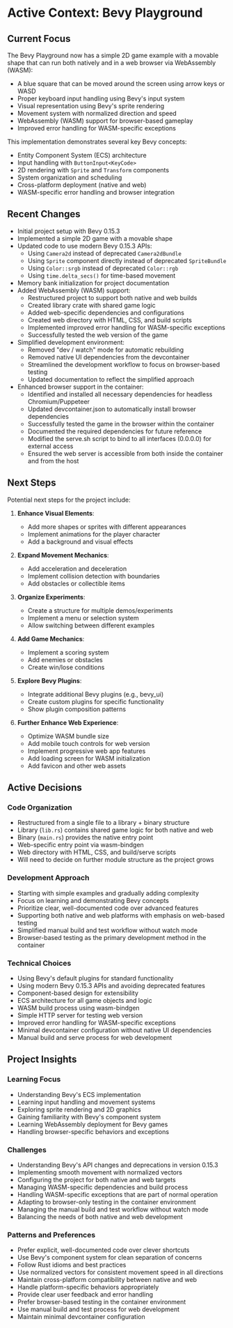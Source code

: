 # Active Context: Bevy Playground

## Current Focus
The Bevy Playground now has a simple 2D game example with a movable shape that can run both natively and in a web browser via WebAssembly (WASM):

- A blue square that can be moved around the screen using arrow keys or WASD
- Proper keyboard input handling using Bevy's input system
- Visual representation using Bevy's sprite rendering
- Movement system with normalized direction and speed
- WebAssembly (WASM) support for browser-based gameplay
- Improved error handling for WASM-specific exceptions

This implementation demonstrates several key Bevy concepts:
- Entity Component System (ECS) architecture
- Input handling with `ButtonInput<KeyCode>`
- 2D rendering with `Sprite` and `Transform` components
- System organization and scheduling
- Cross-platform deployment (native and web)
- WASM-specific error handling and browser integration

## Recent Changes
- Initial project setup with Bevy 0.15.3
- Implemented a simple 2D game with a movable shape
- Updated code to use modern Bevy 0.15.3 APIs:
  - Using `Camera2d` instead of deprecated `Camera2dBundle`
  - Using `Sprite` component directly instead of deprecated `SpriteBundle`
  - Using `Color::srgb` instead of deprecated `Color::rgb`
  - Using `time.delta_secs()` for time-based movement
- Memory bank initialization for project documentation
- Added WebAssembly (WASM) support:
  - Restructured project to support both native and web builds
  - Created library crate with shared game logic
  - Added web-specific dependencies and configurations
  - Created web directory with HTML, CSS, and build scripts
  - Implemented improved error handling for WASM-specific exceptions
  - Successfully tested the web version of the game
- Simplified development environment:
  - Removed "dev / watch" mode for automatic rebuilding
  - Removed native UI dependencies from the devcontainer
  - Streamlined the development workflow to focus on browser-based testing
  - Updated documentation to reflect the simplified approach
- Enhanced browser support in the container:
  - Identified and installed all necessary dependencies for headless Chromium/Puppeteer
  - Updated devcontainer.json to automatically install browser dependencies
  - Successfully tested the game in the browser within the container
  - Documented the required dependencies for future reference
  - Modified the serve.sh script to bind to all interfaces (0.0.0.0) for external access
  - Ensured the web server is accessible from both inside the container and from the host

## Next Steps
Potential next steps for the project include:

1. **Enhance Visual Elements**:
   - Add more shapes or sprites with different appearances
   - Implement animations for the player character
   - Add a background and visual effects

2. **Expand Movement Mechanics**:
   - Add acceleration and deceleration
   - Implement collision detection with boundaries
   - Add obstacles or collectible items

3. **Organize Experiments**:
   - Create a structure for multiple demos/experiments
   - Implement a menu or selection system
   - Allow switching between different examples

4. **Add Game Mechanics**:
   - Implement a scoring system
   - Add enemies or obstacles
   - Create win/lose conditions

5. **Explore Bevy Plugins**:
   - Integrate additional Bevy plugins (e.g., bevy_ui)
   - Create custom plugins for specific functionality
   - Show plugin composition patterns

6. **Further Enhance Web Experience**:
   - Optimize WASM bundle size
   - Add mobile touch controls for web version
   - Implement progressive web app features
   - Add loading screen for WASM initialization
   - Add favicon and other web assets

## Active Decisions

### Code Organization
- Restructured from a single file to a library + binary structure
- Library (`lib.rs`) contains shared game logic for both native and web
- Binary (`main.rs`) provides the native entry point
- Web-specific entry point via wasm-bindgen
- Web directory with HTML, CSS, and build/serve scripts
- Will need to decide on further module structure as the project grows

### Development Approach
- Starting with simple examples and gradually adding complexity
- Focus on learning and demonstrating Bevy concepts
- Prioritize clear, well-documented code over advanced features
- Supporting both native and web platforms with emphasis on web-based testing
- Simplified manual build and test workflow without watch mode
- Browser-based testing as the primary development method in the container

### Technical Choices
- Using Bevy's default plugins for standard functionality
- Using modern Bevy 0.15.3 APIs and avoiding deprecated features
- Component-based design for extensibility
- ECS architecture for all game objects and logic
- WASM build process using wasm-bindgen
- Simple HTTP server for testing web version
- Improved error handling for WASM-specific exceptions
- Minimal devcontainer configuration without native UI dependencies
- Manual build and serve process for web development

## Project Insights

### Learning Focus
- Understanding Bevy's ECS implementation
- Learning input handling and movement systems
- Exploring sprite rendering and 2D graphics
- Gaining familiarity with Bevy's component system
- Learning WebAssembly deployment for Bevy games
- Handling browser-specific behaviors and exceptions

### Challenges
- Understanding Bevy's API changes and deprecations in version 0.15.3
- Implementing smooth movement with normalized vectors
- Configuring the project for both native and web targets
- Managing WASM-specific dependencies and build process
- Handling WASM-specific exceptions that are part of normal operation
- Adapting to browser-only testing in the container environment
- Managing the manual build and test workflow without watch mode
- Balancing the needs of both native and web development

### Patterns and Preferences
- Prefer explicit, well-documented code over clever shortcuts
- Use Bevy's component system for clean separation of concerns
- Follow Rust idioms and best practices
- Use normalized vectors for consistent movement speed in all directions
- Maintain cross-platform compatibility between native and web
- Handle platform-specific behaviors appropriately
- Provide clear user feedback and error handling
- Prefer browser-based testing in the container environment
- Use manual build and test process for web development
- Maintain minimal devcontainer configuration
